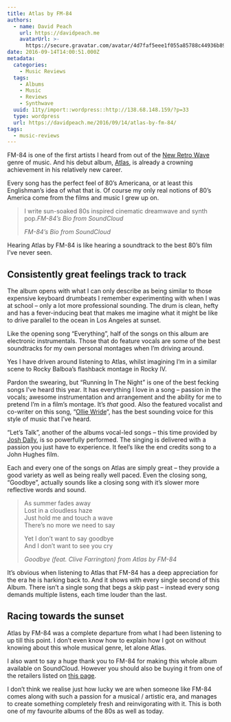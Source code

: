 ```yaml
---
title: Atlas by FM-84
authors:
  - name: David Peach
    url: https://davidpeach.me
    avatarUrl: >-
      https://secure.gravatar.com/avatar/4d7faf5eee1f055a85788c44936b8995eaab6dfb004e7854ec747ccb272e91ee?s=96&d=mm&r=g
date: 2016-09-14T14:00:51.000Z
metadata:
  categories:
    - Music Reviews
  tags:
    - Albums
    - Music
    - Reviews
    - Synthwave
  uuid: 11ty/import::wordpress::http://138.68.148.159/?p=33
  type: wordpress
  url: https://davidpeach.me/2016/09/14/atlas-by-fm-84/
tags:
  - music-reviews
---
```

FM-84 is one of the first artists I heard from out of the [New Retro Wave](https://www.reddit.com/r/newretrowave/) genre of music. And his debut album, [Atlas](https://soundcloud.com/fm84/sets/atlas), is already a crowning achievement in his relatively new career.

Every song has the perfect feel of 80’s Americana, or at least this Englishman’s idea of what that is. Of course my only real notions of 80’s America come from the films and music I grew up on.

> I write sun-soaked 80s inspired cinematic dreamwave and synth pop.<cite>FM-84’s Bio from SoundCloud</cite>
> 
> <cite>FM-84’s Bio from SoundCloud</cite>

Hearing Atlas by FM-84 is like hearing a soundtrack to the best 80’s film I’ve never seen.

## Consistently great feelings track to track

The album opens with what I can only describe as being similar to those expensive keyboard drumbeats I remember experimenting with when I was at school – only a lot more professional sounding. The drum is clean, hefty and has a fever-inducing beat that makes me imagine what it might be like to drive parallel to the ocean in Los Angeles at sunset.

Like the opening song “Everything”, half of the songs on this album are electronic instrumentals. Those that do feature vocals are some of the best soundtracks for my own personal montages when I’m driving around.

Yes I have driven around listening to Atlas, whilst imagining I’m in a similar scene to Rocky Balboa’s flashback montage in Rocky IV.

Pardon the swearing, but “Running In The Night” is one of the best fecking songs I’ve heard this year. It has everything I love in a song – passion in the vocals; awesome instrumentation and arrangement and the ability for me to pretend I’m in a film’s montage. It’s _that_ good. Also the featured vocalist and co-writer on this song, “[Ollie Wride](https://soundcloud.com/olliewride)“, has the best sounding voice for this style of music that I’ve heard.

“Let’s Talk”, another of the albums vocal-led songs – this time provided by [Josh Dally](https://soundcloud.com/josh_dally), is so powerfully performed. The singing is delivered with a passion you just have to experience. It feel’s like the end credits song to a John Hughes film.

Each and every one of the songs on Atlas are simply great – they provide a good variety as well as being really well paced. Even the closing song, “Goodbye”, actually sounds like a closing song with it’s slower more reflective words and sound.

> As summer fades away  
> Lost in a cloudless haze  
> Just hold me and touch a wave  
> There’s no more we need to say
> 
> Yet I don’t want to say goodbye  
> And I don’t want to see you cry
> 
> <cite>Goodbye (feat. Clive Farrington) from Atlas by FM-84</cite>

It’s obvious when listening to Atlas that FM-84 has a deep appreciation for the era he is harking back to. And it shows with every single second of this Album. There isn’t a single song that begs a skip past – instead every song demands multiple listens, each time louder than the last.

## Racing towards the sunset

Atlas by FM-84 was a complete departure from what I had been listening to up till this point. I don’t even know how to explain how I got on without knowing about this whole musical genre, let alone Atlas.

I also want to say a huge thank you to FM-84 for making this whole album available on SoundCloud. However you should also be buying it from one of the retailers listed on [this page](https://soundcloud.com/fm84/sets/atlas).

I don’t think we realise just how lucky we are when someone like FM-84 comes along with such a passion for a musical / artistic era, and manages to create something completely fresh and reinvigorating with it. This is both one of my favourite albums of the 80s as well as today.